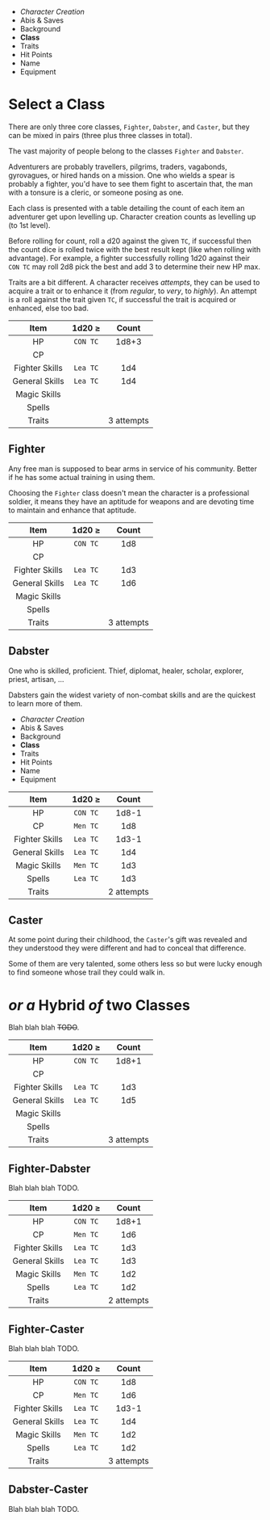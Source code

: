 
<!-- .margin.compass -->
* _Character Creation_
* Abis & Saves
* Background
* **Class**
* Traits
* Hit Points
* Name
* Equipment


# Select a Class

There are only three core classes, `Fighter`, `Dabster`, and `Caster`, but they can be mixed in pairs (three plus three classes in total).

The vast majority of people belong to the classes `Fighter` and `Dabster`.

Adventurers are probably travellers, pilgrims, traders, vagabonds, gyrovagues, or hired hands on a mission. One who wields a spear is probably a fighter, you'd have to see them fight to ascertain that, the man with a tonsure is a cleric, or someone posing as one.

Each class is presented with a table detailing the count of each item an adventurer get upon levelling up. Character creation counts as levelling up (to 1st level).

Before rolling for count, roll a d20 against the given `TC`, if successful then the count dice is rolled twice with the best result kept (like when rolling with advantage). For example, a fighter successfully rolling 1d20 against their `CON TC` may roll 2d8 pick the best and add 3 to determine their new HP max.

Traits are a bit different. A character receives _attempts_, they can be used to acquire a trait or to enhance it (from _regular_, to _very_, to _highly_). An attempt is a roll against the trait given `TC`, if successful the trait is acquired or enhanced, else too bad.


| Item           | 1d20 ≥   | Count      |
|:--------------:|:--------:|:----------:|
| HP             | `CON TC` | 1d8+3      |
| CP             |          |            |
| Fighter Skills | `Lea TC` | 1d4        |
| General Skills | `Lea TC` | 1d4        |
| Magic Skills   |          |            |
| Spells         |          |            |
| Traits         |          | 3 attempts |

## Fighter

Any free man is supposed to bear arms in service of his community. Better if he has some actual training in using them.

Choosing the `Fighter` class doesn't mean the character is a professional soldier, it means they have an aptitude for weapons and are devoting time to maintain and enhance that aptitude.


| Item           | 1d20 ≥   | Count      |
|:--------------:|:--------:|:----------:|
| HP             | `CON TC` | 1d8        |
| CP             |          |            |
| Fighter Skills | `Lea TC` | 1d3        |
| General Skills | `Lea TC` | 1d6        |
| Magic Skills   |          |            |
| Spells         |          |            |
| Traits         |          | 3 attempts |

## Dabster

One who is skilled, proficient. Thief, diplomat, healer, scholar, explorer, priest, artisan, ...

Dabsters gain the widest variety of non-combat skills and are the quickest to learn more of them.


<!-- PAGE BREAK class -->


<!-- .margin.compass -->
* _Character Creation_
* Abis & Saves
* Background
* **Class**
* Traits
* Hit Points
* Name
* Equipment


<!-- .top -->
| Item           | 1d20 ≥   | Count      |
|:--------------:|:--------:|:----------:|
| HP             | `CON TC` | 1d8-1      |
| CP             | `Men TC` | 1d8        |
| Fighter Skills | `Lea TC` | 1d3-1      |
| General Skills | `Lea TC` | 1d4        |
| Magic Skills   | `Men TC` | 1d3        |
| Spells         | `Lea TC` | 1d3        |
| Traits         |          | 2 attempts |

<!-- .top -->
## Caster

At some point during their childhood, the `Caster`'s gift was revealed and they understood they were different and had to conceal that difference.

Some of them are very talented, some others less so but were lucky enough to find someone whose trail they could walk in.


# _or a_ Hybrid _of_ two Classes

Blah blah blah ~~TODO~~.

<!--
`Fighter`, `Dabster`, and `Caster` are meant to cover a wide range of characters, but sometimes more granularity is required. A mix has its own level progression table, but the player has to choose between the class talents or halves of them.

For example, a `Fighter-Caster` has to choose between the class talents of the `Fighter` and of the `Caster`. The player can chose `VERY SWERVING` and `VERY INTRICATE`, or he could split the talents and take `VERY INTRICATE`, `SWERVING` and `FIRM` (1 very equals 2 non-very talents).
-->

<!-- clear -->

<!-- .right -->
| Item           | 1d20 ≥   | Count      |
|:--------------:|:--------:|:----------:|
| HP             | `CON TC` | 1d8+1      |
| CP             |          |            |
| Fighter Skills | `Lea TC` | 1d3        |
| General Skills | `Lea TC` | 1d5        |
| Magic Skills   |          |            |
| Spells         |          |            |
| Traits         |          | 3 attempts |

## Fighter-Dabster

Blah blah blah TODO.

<!-- clear -->

<!-- .right -->
| Item           | 1d20 ≥   | Count      |
|:--------------:|:--------:|:----------:|
| HP             | `CON TC` | 1d8+1      |
| CP             | `Men TC` | 1d6        |
| Fighter Skills | `Lea TC` | 1d3        |
| General Skills | `Lea TC` | 1d3        |
| Magic Skills   | `Men TC` | 1d2        |
| Spells         | `Lea TC` | 1d2        |
| Traits         |          | 2 attempts |

## Fighter-Caster

Blah blah blah TODO.


<!-- clear -->

<!-- .right -->
| Item           | 1d20 ≥   | Count      |
|:--------------:|:--------:|:----------:|
| HP             | `CON TC` | 1d8        |
| CP             | `Men TC` | 1d6        |
| Fighter Skills | `Lea TC` | 1d3-1      |
| General Skills | `Lea TC` | 1d4        |
| Magic Skills   | `Men TC` | 1d2        |
| Spells         | `Lea TC` | 1d2        |
| Traits         |          | 3 attempts |

## Dabster-Caster

Blah blah blah TODO.

